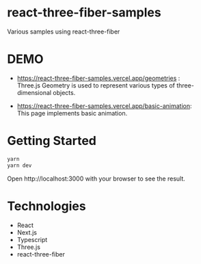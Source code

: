 # react-three-fiber-samples

Various samples using react-three-fiber


# DEMO
- https://react-three-fiber-samples.vercel.app/geometries :   
  Three.js Geometry is used to represent various types of three-dimensional objects.

- https://react-three-fiber-samples.vercel.app/basic-animation:  
  This page implements basic animation.



# Getting Started

```bash
yarn
yarn dev
```

Open http://localhost:3000 with your browser to see the result.


# Technologies
- React
- Next.js
- Typescript
- Three.js
- react-three-fiber
